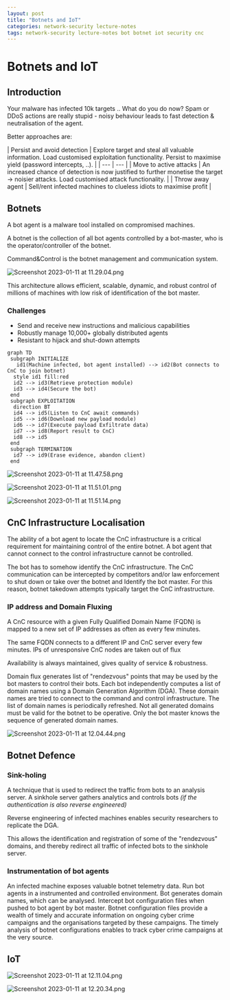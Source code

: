 ```yaml
---
layout: post
title: "Botnets and IoT"
categories: network-security lecture-notes
tags: network-security lecture-notes bot botnet iot security cnc
---
```


# Botnets and IoT

## Introduction

Your malware has infected 10k targets .. What do you do now? Spam or DDoS actions are really stupid - noisy behaviour leads to fast detection & neutralisation of the agent.

Better approaches are:

| Persist and avoid detection | Explore target and steal all valuable information. Load customised exploitation functionality. Persist to maximise yield (password intercepts, ..). | | --- | --- | |
Move to active attacks | An increased chance of detection is now justified to further monetise the target → noisier attacks. Load customised attack functionality. | | Throw away agent | Sell/rent
infected machines to clueless idiots to maximise profit |

## Botnets

A bot agent is a malware tool installed on compromised machines.

A botnet is the collection of all bot agents controlled by a bot-master, who is the operator/controller of the botnet.

Command&Control is the botnet management and communication system.

![Screenshot 2023-01-11 at 11.29.04.png](/assets/images/Botnets/Screenshot_2023-01-11_at_11.29.04.png)

This architecture allows efficient, scalable, dynamic, and robust control of millions of machines with low risk of identification of the bot master.

### Challenges

- Send and receive new instructions and malicious capabilities
- Robustly manage 10,000+ globally distributed agents
- Resistant to hijack and shut-down attempts

```mermaid
graph TD
 subgraph INITIALIZE
   id1(Machine infected, bot agent installed) --> id2(Bot connects to CnC to join botnet)
  style id1 fill:red
  id2 --> id3(Retrieve protection module)
  id3 --> id4(Secure the bot)
 end
 subgraph EXPLOITATION
  direction BT
  id4 --> id5(Listen to CnC await commands)
  id5 --> id6(Download new payload module)
  id6 --> id7(Execute payload Exfiltrate data)
  id7 --> id8(Report result to CnC)
  id8 --> id5
 end
 subgraph TERMINATION
  id7 --> id9(Erase evidence, abandon client)
 end
```

![Screenshot 2023-01-11 at 11.47.58.png](/assets/images/Botnets/Screenshot_2023-01-11_at_11.47.58.png)

![Screenshot 2023-01-11 at 11.51.01.png](/assets/images/Botnets/Screenshot_2023-01-11_at_11.51.01.png)

![Screenshot 2023-01-11 at 11.51.14.png](/assets/images/Botnets/Screenshot_2023-01-11_at_11.51.14.png)

## CnC Infrastructure Localisation

The ability of a bot agent to locate the CnC infrastructure is a critical requirement for maintaining control of the entire botnet. A bot agent that cannot connect to the control infrastructure cannot
be controlled.

The bot has to somehow identify the CnC infrastructure. The CnC communication can be intercepted by competitors and/or law enforcement to shut down or take over the botnet and Identify the bot master.
For this reason, botnet takedown attempts typically target the CnC infrastructure.

### IP address and Domain Fluxing

A CnC resource with a given Fully Qualified Domain Name (FQDN) is mapped to a new set of IP addresses as often as every few minutes.

The same FQDN connects to a different IP and CnC server every few minutes. IPs of unresponsive CnC nodes are taken out of flux

Availability is always maintained, gives quality of service & robustness.

Domain flux generates list of "rendezvous" points that may be used by the bot masters to control their bots. Each bot independently computes a list of domain names using a Domain Generation Algorithm
(DGA). These domain names are tried to connect to the command and control infrastructure. The list of domain names is periodically refreshed. Not all generated domains must be valid for the botnet to
be operative. Only the bot master knows the sequence of generated domain names.

![Screenshot 2023-01-11 at 12.04.44.png](/assets/images/Botnets/Screenshot_2023-01-11_at_12.04.44.png)

## Botnet Defence

### Sink-holing

A technique that is used to redirect the traffic from bots to an analysis server. A sinkhole server gathers analytics and controls bots _(if the authentication is also reverse engineered)_

Reverse engineering of infected machines enables security researchers to replicate the DGA.

This allows the identification and registration of some of the "rendezvous" domains, and thereby redirect all traffic of infected bots to the sinkhole server.

### ****Instrumentation of bot agents****

An infected machine exposes valuable botnet telemetry data. Run bot agents in a instrumented and controlled environment. Bot generates domain names, which can be analysed. Intercept bot configuration
files when pushed to bot agent by bot master. Botnet configuration files provide a wealth of timely and accurate information on ongoing cyber crime campaigns and the organisations targeted by these
campaigns. The timely analysis of botnet configurations enables to track cyber crime campaigns at the very source.

## IoT

![Screenshot 2023-01-11 at 12.11.04.png](/assets/images/Botnets/Screenshot_2023-01-11_at_12.11.04.png)

![Screenshot 2023-01-11 at 12.20.34.png](/assets/images/Botnets/Screenshot_2023-01-11_at_12.20.34.png)
